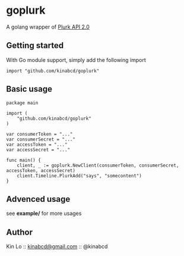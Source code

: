 goplurk
======
A golang wrapper of [Plurk API 2.0](https://www.plurk.com/API)

Getting started
----
With Go module support, simply add the following import
```
import "github.com/kinabcd/goplurk"
```

Basic usage
----
```golang
package main

import (
	"github.com/kinabcd/goplurk"
)

var consumerToken = "..."
var consumerSecret = "..."
var accessToken = "..."
var accessSecret = "..."

func main() {
	client, _ := goplurk.NewClient(consumerToken, consumerSecret, accessToken, accessSecret)
	client.Timeline.PlurkAdd("says", "somecontent")
}

```

Advenced usage
----
see **example/** for more usages

Author
------

Kin Lo :: kinabcd@gmail.com :: @kinabcd
